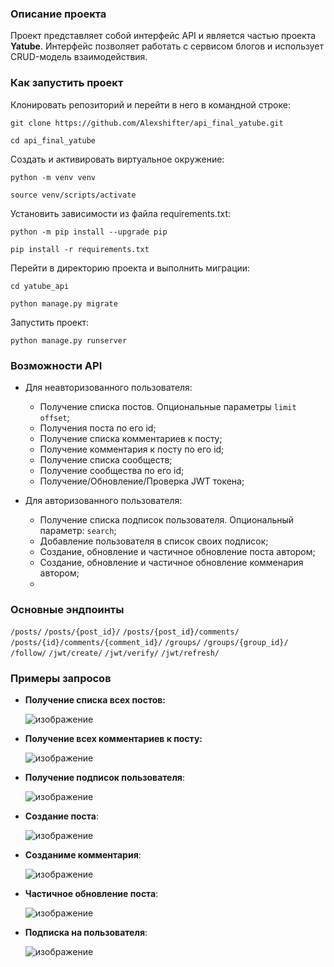 ### Описание проекта

Проект представляет собой интерфейс API и является частью проекта **Yatube**.
Интерфейс позволяет работать с сервисом блогов и использует CRUD-модель взаимодействия.

### Как запустить проект

Клонировать репозиторий и перейти в него в командной строке:

```
git clone https://github.com/Alexshifter/api_final_yatube.git
```

```
cd api_final_yatube
```

Cоздать и активировать виртуальное окружение:

```
python -m venv venv
```

```
source venv/scripts/activate
```

Установить зависимости из файла requirements.txt:

```
python -m pip install --upgrade pip
```

```
pip install -r requirements.txt
```
Перейти в директорию проекта и выполнить миграции:
```
cd yatube_api
```
```
python manage.py migrate
```

Запустить проект:

```
python manage.py runserver
```
### Возможности API

- Для неавторизованного пользователя:
   - Получение списка постов. Опциональные параметры ```limit``` ```offset```; 
   - Получения поста по его id;
   - Получение списка комментариев к посту;
   - Получение комментария к посту по его id;
   - Получение списка сообществ;
   - Получение сообщества по его id;
   - Получение/Обновление/Проверка JWT токена;
     
- Для авторизованного пользователя:
   - Получение списка подписок пользователя. Опциональный параметр: ```search```;
   - Добавление пользователя в список своих подписок;
   - Создание, обновление и частичное обновление поста автором;
   - Создание, обновление и частичное обновление комменария автором;
   - 

### Основные эндпоинты

```/posts/```
```/posts/{post_id}/```
```/posts/{post_id}/comments/```
```/posts/{id}/comments/{comment_id}/```
```/groups/```
```/groups/{group_id}/```
```/follow/```
```/jwt/create/```
```/jwt/verify/```
```/jwt/refresh/```


### Примеры запросов

- **Получение списка всех постов:**
  
  ![изображение](https://github.com/Alexshifter/api_final_yatube/assets/146896696/651c614f-8ac0-4e69-9968-804e2fe041e0)
  
- **Получение всех комментариев к посту:**

  ![изображение](https://github.com/Alexshifter/api_final_yatube/assets/146896696/0a6c0710-2107-40fe-9410-2a1e37f4757a)

- **Получение подписок пользователя**:

  ![изображение](https://github.com/Alexshifter/api_final_yatube/assets/146896696/65544ed1-7251-436d-9f33-7c28582fa1ff)
  
- **Создание поста**:

  ![изображение](https://github.com/Alexshifter/api_final_yatube/assets/146896696/9eabf249-0358-4598-8867-0384415c99b9)

- **Созданиме комментария**:
 
  ![изображение](https://github.com/Alexshifter/api_final_yatube/assets/146896696/16972d79-0454-4936-8bb7-73128694b4da)
  
- **Частичное обновление поста**:
  
  ![изображение](https://github.com/Alexshifter/api_final_yatube/assets/146896696/cd7a7cb6-dd7d-4291-b787-e989956f8dd6)
  
- **Подписка на пользователя**:
  
  ![изображение](https://github.com/Alexshifter/api_final_yatube/assets/146896696/0e7c8b93-28f0-4415-916d-8840c665ae1c)


  
  





